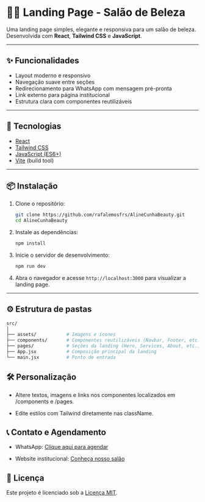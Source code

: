 # 💇‍♀️ Landing Page - Salão de Beleza

Uma landing page simples, elegante e responsiva para um salão de beleza.  
Desenvolvida com **React**, **Tailwind CSS** e **JavaScript**.

---

## ✨ Funcionalidades

- Layout moderno e responsivo
- Navegação suave entre seções
- Redirecionamento para WhatsApp com mensagem pré-pronta
- Link externo para página institucional
- Estrutura clara com componentes reutilizáveis

---

## 🚀 Tecnologias

- [React](https://reactjs.org/)
- [Tailwind CSS](https://tailwindcss.com/)
- [JavaScript (ES6+)](https://developer.mozilla.org/en-US/docs/Web/JavaScript)
- [Vite](https://vitejs.dev/) (build tool)

---

## 📦 Instalação

1. Clone o repositório:
   ```bash
   git clone https://github.com/rafalemosfrs/AlineCunhaBeauty.git
   cd AlineCunhaBeauty

2. Instale as dependências:
   ```bash
   npm install
   ```

3. Inicie o servidor de desenvolvimento:
   ```bash
   npm run dev
   ```

4. Abra o navegador e acesse `http://localhost:3000` para visualizar a landing page.

---

## ⚙️ Estrutura de pastas

```bash
src/
│
├── assets/           # Imagens e ícones
├── components/       # Componentes reutilizáveis (Navbar, Footer, etc.)
├── pages/            # Seções da landing (Hero, Services, About, etc.)
├── App.jsx           # Composição principal da landing
└── main.jsx          # Ponto de entrada
```
## 🛠️ Personalização

- Altere textos, imagens e links nos componentes localizados em /components e /pages.

- Edite estilos com Tailwind diretamente nas className.

## 📞 Contato e Agendamento
- WhatsApp: [Clique aqui para agendar](https://wa.me/+351963881820)

- Website institucional: [Conheça nosso salão](https://maps.app.goo.gl/773pm1TukSB7yibA9)


## 📝 Licença

Este projeto é licenciado sob a [Licença MIT](LICENSE).

